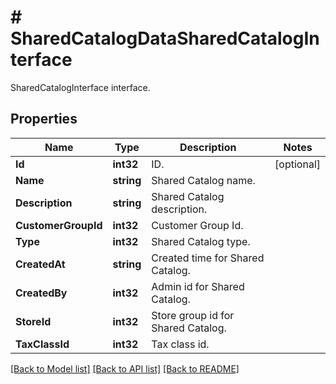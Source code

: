 # # SharedCatalogDataSharedCatalogInterface
SharedCatalogInterface interface.

## Properties 


Name | Type | Description | Notes
------------ | ------------- | ------------- | -------------
**Id**| **int32** | ID.  | [optional]
**Name**| **string** | Shared Catalog name.  |
**Description**| **string** | Shared Catalog description.  |
**CustomerGroupId**| **int32** | Customer Group Id.  |
**Type**| **int32** | Shared Catalog type.  |
**CreatedAt**| **string** | Created time for Shared Catalog.  |
**CreatedBy**| **int32** | Admin id for Shared Catalog.  |
**StoreId**| **int32** | Store group id for Shared Catalog.  |
**TaxClassId**| **int32** | Tax class id.  |


[[Back to Model list]](../../README.md#models) [[Back to API list]](../../README.md#endpoints) [[Back to README]](../../README.md)

